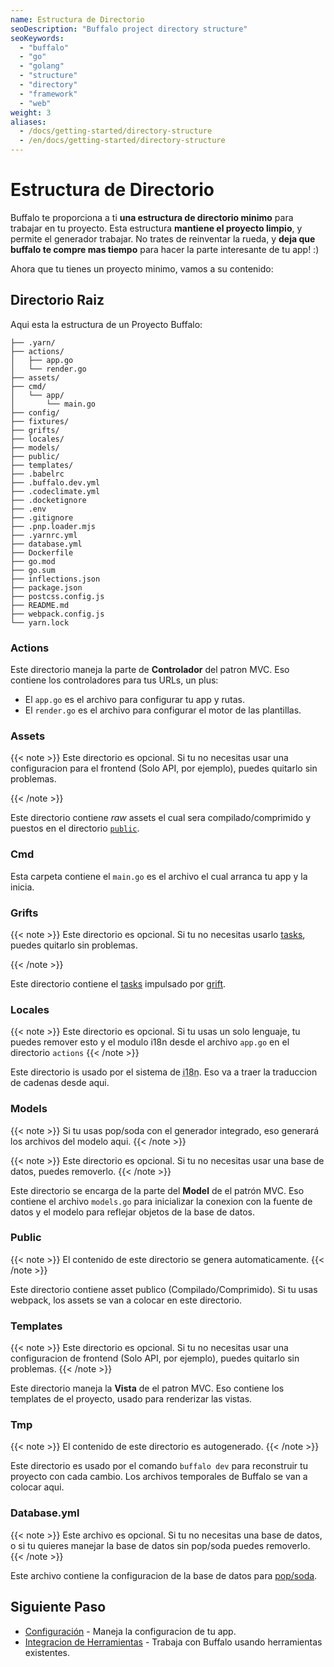 ```yaml
---
name: Estructura de Directorio
seoDescription: "Buffalo project directory structure"
seoKeywords: 
  - "buffalo"
  - "go"
  - "golang"
  - "structure"
  - "directory"
  - "framework"
  - "web"
weight: 3
aliases:
  - /docs/getting-started/directory-structure
  - /en/docs/getting-started/directory-structure
---
```


# Estructura de Directorio

Buffalo te proporciona a ti **una estructura de directorio minimo** para trabajar en tu proyecto. Esta estructura **mantiene el proyecto limpio**, y permite el generador trabajar. No trates de reinventar la rueda, y **deja que buffalo te compre mas tiempo** para hacer la parte interesante de tu app! :)

Ahora que tu tienes un proyecto minimo, vamos a su contenido:

## Directorio Raiz

Aqui esta la estructura de un Proyecto Buffalo:

``` erb
├── .yarn/
├── actions/
│	├── app.go
│	└── render.go
├── assets/
├── cmd/
│	└── app/
│		└── main.go
├── config/
├── fixtures/
├── grifts/
├── locales/
├── models/
├── public/
├── templates/
├── .babelrc
├── .buffalo.dev.yml
├── .codeclimate.yml
├── .docketignore
├── .env
├── .gitignore
├── .pnp.loader.mjs
├── .yarnrc.yml
├── database.yml
├── Dockerfile
├── go.mod
├── go.sum
├── inflections.json
├── package.json
├── postcss.config.js
├── README.md
├── webpack.config.js
└── yarn.lock
```

### Actions

Este directorio maneja la parte de **Controlador** del patron MVC. Eso contiene los controladores para tus URLs, un plus:

* El `app.go` es el archivo para configurar tu app y rutas.
* El `render.go` es el archivo para configurar el motor de las plantillas.

### Assets

{{< note >}}
Este directorio es opcional. Si tu no necesitas usar una configuracion para el frontend (Solo API, por ejemplo), puedes quitarlo sin problemas.

{{< /note >}}

Este directorio contiene *raw* assets el cual sera compilado/comprimido y puestos en el directorio [`public`](#public).

### Cmd

Esta carpeta contiene el `main.go` es el archivo el cual arranca tu app y la inicia.

### Grifts

{{< note >}}
Este directorio es opcional. Si tu no necesitas usarlo [tasks](/documentation/guides/tasks), puedes quitarlo sin problemas.

{{< /note >}}


Este directorio contiene el [tasks](/documentation/guides/tasks) impulsado por [grift](https://github.com/markbates/grift).

### Locales

{{< note >}}
Este directorio es opcional. Si tu usas un solo lenguaje, tu puedes remover esto y el modulo i18n desde el archivo `app.go` en el directorio `actions`
{{< /note >}}

Este directorio is usado por el sistema de <abbr title="internationalization">i18n</abbr>. Eso va a traer la traduccion de cadenas desde aqui.

### Models

{{< note >}}
Si tu usas pop/soda con el generador integrado, eso generará los archivos del modelo aqui.
{{< /note >}}

{{< note >}}
Este directorio es opcional. Si tu no necesitas usar una base de datos, puedes removerlo.
{{< /note >}}

Este directorio se encarga de la parte del **Model** de el patrón MVC. Eso contiene el archivo `models.go` para inicializar la conexion con la fuente de datos y el modelo para reflejar objetos de la base de datos.

### Public

{{< note >}}
El contenido de este directorio se genera automaticamente.
{{< /note >}}

Este directorio contiene asset publico (Compilado/Comprimido). Si tu usas webpack, los assets se van a colocar en este directorio.

### Templates

{{< note >}}
Este directorio es opcional. Si tu no necesitas usar una configuracion de frontend (Solo API, por ejemplo), puedes quitarlo sin problemas.
{{< /note >}}

Este directorio maneja la **Vista** de el patron MVC. Eso contiene los templates de el proyecto, usado para renderizar las vistas.

### Tmp

{{< note >}}
El contenido de este directorio es autogenerado.
{{< /note >}}

Este directorio es usado por el comando `buffalo dev` para reconstruir tu proyecto con cada cambio. Los archivos temporales de Buffalo se van a colocar aqui.

### Database.yml

{{< note >}}
Este archivo es opcional. Si tu no necesitas una base de datos, o si tu quieres manejar la base de datos sin pop/soda puedes removerlo.
{{< /note >}}

Este archivo contiene la configuracion de la base de datos para [pop/soda](https://github.com/gobuffalo/pop).

## Siguiente Paso

* [Configuración](/documentation/getting_started/configuration) -  Maneja la configuracion de tu app.
* [Integracion de Herramientas](/documentation/getting_started/integrations) - Trabaja con Buffalo usando herramientas existentes.
